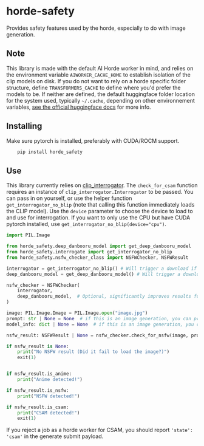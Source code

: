 # horde-safety
Provides safety features used by the horde, especially to do with image generation.

## Note

This library is made with the default AI Horde worker in mind, and relies on the environment variable `AIWORKER_CACHE_HOME` to establish isolation of the clip models on disk. If you do not want to rely on a horde specific folder structure, define `TRANSFORMERS_CACHE` to define where you'd prefer the models to be. If neither are defined, the default huggingface folder location for the system used, typically `~/.cache`, depending on other environnement variables, [see the official huggingface docs](https://huggingface.co/docs/transformers/installation#cache-setup) for more info.

## Installing

Make sure pytorch is installed, preferably with CUDA/ROCM support.

```bash
    pip install horde_safety
```

## Use

This library currently relies on [clip_interrogator](https://github.com/pharmapsychotic/clip-interrogator). The `check_for_csam` function requires an instance of `clip_interrogator.Interrogator` to be passed. You can pass in on yourself, or use the helper function `get_interrogator_no_blip` (note that calling this function immediately loads the CLIP model). Use the `device` parameter to choose the device to load to and use for interrogation. If you want to only use the CPU but have CUDA pytorch installed, use `get_interrogator_no_blip(device="cpu")`.

```python
import PIL.Image

from horde_safety.deep_danbooru_model import get_deep_danbooru_model
from horde_safety.interrogate import get_interrogator_no_blip
from horde_safety.nsfw_checker_class import NSFWChecker, NSFWResult

interrogator = get_interrogator_no_blip() # Will trigger a download if not on disk (~1.2 gb)
deep_danbooru_model = get_deep_danbooru_model() # Will trigger a download if not on disk (~614 mb)

nsfw_checker = NSFWChecker(
    interrogator,
    deep_danbooru_model,  # Optional, significantly improves results for anime images
)

image: PIL.Image.Image = PIL.Image.open("image.jpg")
prompt: str | None = None  # if this is an image generation, you can provide the prompt here
model_info: dict | None = None  # if this is an image generation, you can provide the model info here

nsfw_result: NSFWResult | None = nsfw_checker.check_for_nsfw(image, prompt=prompt, model_info=model_info)

if nsfw_result is None:
    print("No NSFW result (Did it fail to load the image?)")
    exit(1)


if nsfw_result.is_anime:
    print("Anime detected!")

if nsfw_result.is_nsfw:
    print("NSFW detected!")

if nsfw_result.is_csam:
    print("CSAM detected!")
    exit(1)


```

If you reject a job as a horde worker for CSAM, you should report `'state': 'csam'` in the generate submit payload.
